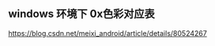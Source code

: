 <script src="https://cdn.jsdelivr.net/npm/three@0.131.2/examples/js/controls/OrbitControls.js"></script>

## windows 环境下 0x色彩对应表

https://blog.csdn.net/meixi_android/article/details/80524267
